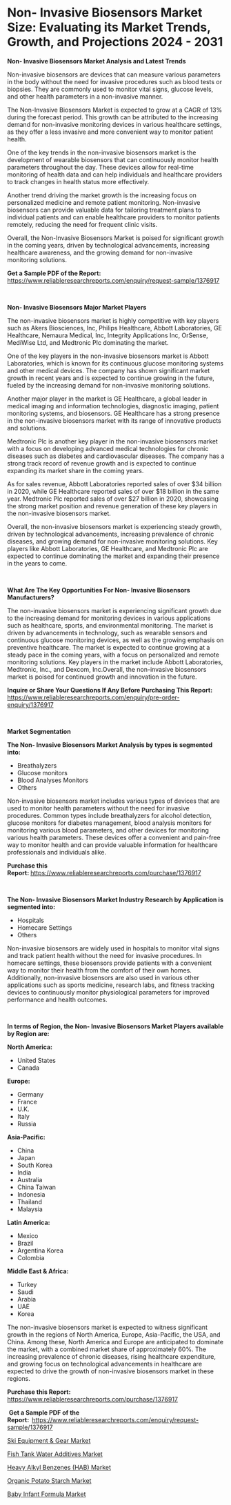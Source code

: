<p><h1>Non- Invasive Biosensors Market Size: Evaluating its Market Trends, Growth, and Projections 2024 - 2031</h1></p><p><strong>Non- Invasive Biosensors Market Analysis and Latest Trends</strong></p>
<p><p>Non-invasive biosensors are devices that can measure various parameters in the body without the need for invasive procedures such as blood tests or biopsies. They are commonly used to monitor vital signs, glucose levels, and other health parameters in a non-invasive manner.</p><p>The Non-Invasive Biosensors Market is expected to grow at a CAGR of 13% during the forecast period. This growth can be attributed to the increasing demand for non-invasive monitoring devices in various healthcare settings, as they offer a less invasive and more convenient way to monitor patient health.</p><p>One of the key trends in the non-invasive biosensors market is the development of wearable biosensors that can continuously monitor health parameters throughout the day. These devices allow for real-time monitoring of health data and can help individuals and healthcare providers to track changes in health status more effectively.</p><p>Another trend driving the market growth is the increasing focus on personalized medicine and remote patient monitoring. Non-invasive biosensors can provide valuable data for tailoring treatment plans to individual patients and can enable healthcare providers to monitor patients remotely, reducing the need for frequent clinic visits.</p><p>Overall, the Non-Invasive Biosensors Market is poised for significant growth in the coming years, driven by technological advancements, increasing healthcare awareness, and the growing demand for non-invasive monitoring solutions.</p></p>
<p><strong>Get a Sample PDF of the Report:&nbsp;</strong> <a href="https://www.reliableresearchreports.com/enquiry/request-sample/1376917">https://www.reliableresearchreports.com/enquiry/request-sample/1376917</a></p>
<p>&nbsp;</p>
<p><strong>Non- Invasive Biosensors Major Market Players</strong></p>
<p><p>The non-invasive biosensors market is highly competitive with key players such as Akers Biosciences, Inc, Philips Healthcare, Abbott Laboratories, GE Healthcare, Nemaura Medical, Inc, Integrity Applications Inc, OrSense, MediWise Ltd, and Medtronic Plc dominating the market.</p><p>One of the key players in the non-invasive biosensors market is Abbott Laboratories, which is known for its continuous glucose monitoring systems and other medical devices. The company has shown significant market growth in recent years and is expected to continue growing in the future, fueled by the increasing demand for non-invasive monitoring solutions.</p><p>Another major player in the market is GE Healthcare, a global leader in medical imaging and information technologies, diagnostic imaging, patient monitoring systems, and biosensors. GE Healthcare has a strong presence in the non-invasive biosensors market with its range of innovative products and solutions.</p><p>Medtronic Plc is another key player in the non-invasive biosensors market with a focus on developing advanced medical technologies for chronic diseases such as diabetes and cardiovascular diseases. The company has a strong track record of revenue growth and is expected to continue expanding its market share in the coming years.</p><p>As for sales revenue, Abbott Laboratories reported sales of over $34 billion in 2020, while GE Healthcare reported sales of over $18 billion in the same year. Medtronic Plc reported sales of over $27 billion in 2020, showcasing the strong market position and revenue generation of these key players in the non-invasive biosensors market. </p><p>Overall, the non-invasive biosensors market is experiencing steady growth, driven by technological advancements, increasing prevalence of chronic diseases, and growing demand for non-invasive monitoring solutions. Key players like Abbott Laboratories, GE Healthcare, and Medtronic Plc are expected to continue dominating the market and expanding their presence in the years to come.</p></p>
<p>&nbsp;</p>
<p><strong>What Are The Key Opportunities For Non- Invasive Biosensors Manufacturers?</strong></p>
<p><p>The non-invasive biosensors market is experiencing significant growth due to the increasing demand for monitoring devices in various applications such as healthcare, sports, and environmental monitoring. The market is driven by advancements in technology, such as wearable sensors and continuous glucose monitoring devices, as well as the growing emphasis on preventive healthcare. The market is expected to continue growing at a steady pace in the coming years, with a focus on personalized and remote monitoring solutions. Key players in the market include Abbott Laboratories, Medtronic, Inc., and Dexcom, Inc.Overall, the non-invasive biosensors market is poised for continued growth and innovation in the future.</p></p>
<p><strong>Inquire or Share Your Questions If Any Before Purchasing This Report:</strong> <a href="https://www.reliableresearchreports.com/enquiry/pre-order-enquiry/1376917">https://www.reliableresearchreports.com/enquiry/pre-order-enquiry/1376917</a></p>
<p>&nbsp;</p>
<p><strong>Market Segmentation</strong></p>
<p><strong>The Non- Invasive Biosensors Market Analysis by types is segmented into:</strong></p>
<p><ul><li>Breathalyzers</li><li>Glucose monitors</li><li>Blood Analyses Monitors</li><li>Others</li></ul></p>
<p><p>Non-invasive biosensors market includes various types of devices that are used to monitor health parameters without the need for invasive procedures. Common types include breathalyzers for alcohol detection, glucose monitors for diabetes management, blood analysis monitors for monitoring various blood parameters, and other devices for monitoring various health parameters. These devices offer a convenient and pain-free way to monitor health and can provide valuable information for healthcare professionals and individuals alike.</p></p>
<p><strong>Purchase this Report:&nbsp;</strong><a href="https://www.reliableresearchreports.com/purchase/1376917">https://www.reliableresearchreports.com/purchase/1376917</a></p>
<p>&nbsp;</p>
<p><strong>The Non- Invasive Biosensors Market Industry Research by Application is segmented into:</strong></p>
<p><ul><li>Hospitals</li><li>Homecare Settings</li><li>Others</li></ul></p>
<p><p>Non-invasive biosensors are widely used in hospitals to monitor vital signs and track patient health without the need for invasive procedures. In homecare settings, these biosensors provide patients with a convenient way to monitor their health from the comfort of their own homes. Additionally, non-invasive biosensors are also used in various other applications such as sports medicine, research labs, and fitness tracking devices to continuously monitor physiological parameters for improved performance and health outcomes.</p></p>
<p>&nbsp;</p>
<p><strong>In terms of Region, the Non- Invasive Biosensors Market Players available by Region are:</strong></p>
<p>
    <p> <strong> North America: </strong>
        <ul>
            <li>United States</li>
            <li>Canada</li>
        </ul>
        </p> 
    <p> <strong> Europe: </strong>
        <ul>
            <li>Germany</li>
            <li>France</li>
            <li>U.K.</li>
            <li>Italy</li>
            <li>Russia</li>
        </ul>
        </p> 
    <p> <strong> Asia-Pacific: </strong>
        <ul>
            <li>China</li>
            <li>Japan</li>
            <li>South Korea</li>
            <li>India</li>
            <li>Australia</li>
            <li>China Taiwan</li>
            <li>Indonesia</li>
            <li>Thailand</li>
            <li>Malaysia</li>
        </ul>
        </p> 
    <p> <strong> Latin America: </strong>
        <ul>
            <li>Mexico</li>
            <li>Brazil</li>
            <li>Argentina Korea</li>
            <li>Colombia</li>
        </ul>
        </p> 
    <p> <strong> Middle East & Africa: </strong>
        <ul>
            <li>Turkey</li>
            <li>Saudi</li>
            <li>Arabia</li>
            <li>UAE</li>
            <li>Korea</li>
        </ul>
    </p>
    </p>
<p><p>The non-invasive biosensors market is expected to witness significant growth in the regions of North America, Europe, Asia-Pacific, the USA, and China. Among these, North America and Europe are anticipated to dominate the market, with a combined market share of approximately 60%. The increasing prevalence of chronic diseases, rising healthcare expenditure, and growing focus on technological advancements in healthcare are expected to drive the growth of non-invasive biosensors market in these regions.</p></p>
<p><strong>Purchase this Report: </strong><a href="https://www.reliableresearchreports.com/purchase/1376917">https://www.reliableresearchreports.com/purchase/1376917</a></p>
<p>&nbsp;<strong>Get a Sample PDF of the Report:&nbsp;&nbsp;</strong><a href="https://www.reliableresearchreports.com/enquiry/request-sample/1376917">https://www.reliableresearchreports.com/enquiry/request-sample/1376917</a></p>
<p><strong></strong></p>
<p><p><a href="https://github.com/Paul14Anderson63/Market-Research-Report-List-3/blob/main/ski-equipment-gear-market.md">Ski Equipment & Gear Market</a></p><p><a href="https://view.publitas.com/reportprime-1/fish-tank-water-additives-market-dynamics-2024-2031-also-about-its-market-trends-projections-and-opportunities/">Fish Tank Water Additives Market</a></p><p><a href="https://glittery-fuchsia-86a.notion.site/Heavy-Alkyl-Benzenes-HAB-Market-Dynamics-2024-2031-Also-about-Its-Market-Trends-Projections-and-c1857f6fa80149c1b4e7d411b3b2e4ac">Heavy Alkyl Benzenes (HAB) Market</a></p><p><a href="https://view.publitas.com/reportprime-1/organic-potato-starch-market-size-evaluating-its-market-trends-growth-and-projections-2024-2031/">Organic Potato Starch Market</a></p><p><a href="https://bubble-tree-ea4.notion.site/Decoding-the-Baby-Infant-Formula-Market-A-Deep-Dive-into-the-Latest-Market-Trends-Market-Segmentat-5f083b514dbe4608a5f9a9b5ea6beed8">Baby Infant Formula Market</a></p></p>